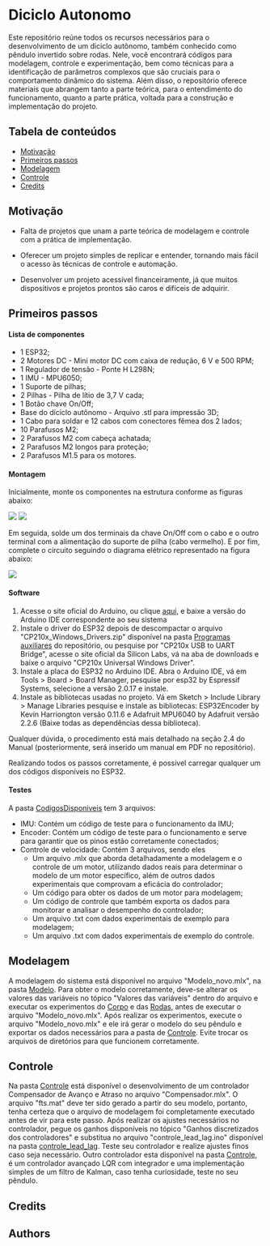# Diciclo Autonomo

Este repositório reúne todos os recursos necessários para o desenvolvimento de um diciclo autônomo, também conhecido como pêndulo invertido sobre rodas. Nele, você encontrará códigos para modelagem, controle e experimentação, bem como técnicas para a identificação de parâmetros complexos que são cruciais para o comportamento dinâmico do sistema. Além disso, o repositório oferece materiais que abrangem tanto a parte teórica, para o entendimento do funcionamento, quanto a parte prática, voltada para a construção e implementação do projeto.


## Tabela de conteúdos
- [Motivação](#motivação)
- [Primeiros passos](#primeiros-passos)
- [Modelagem](#modelagem)
- [Controle](#controle)
- [Credits](#credits)

## Motivação
- Falta de projetos que unam a parte teórica de modelagem e controle com a prática de implementação.

- Oferecer um projeto simples de replicar e entender, tornando mais fácil o acesso às técnicas de controle e automação.

- Desenvolver um projeto acessível financeiramente, já que muitos dispositivos e projetos prontos são caros e difíceis de adquirir.

## Primeiros passos

#### Lista de componentes
* 1 ESP32;
* 2 Motores DC - Mini motor DC com caixa de redução, 6 V e 500 RPM;
* 1 Regulador de tensão - Ponte H L298N;
* 1 IMU - MPU6050;
* 1 Suporte de pilhas;
* 2 Pilhas - Pilha de lítio de 3,7 V cada;
* 1 Botão chave On/Off;
* Base do díciclo autônomo - Arquivo .stl para impressão 3D;
* 1 Cabo para soldar e 12 cabos com conectores fêmea dos 2 lados;
* 10 Parafusos M2;
* 2 Parafusos M2 com cabeça achatada;
* 2 Parafusos M2 longos para proteção;
* 2 Parafusos M1.5 para os motores.

#### Montagem

Inicialmente, monte os componentes na estrutura conforme as figuras abaixo:

![](./assets/Front_clean.png)
![](./assets/Back_clean.png)

Em seguida, solde um dos terminais da chave On/Off com o cabo e o outro terminal com a alimentação do suporte de pilha (cabo vermelho).
E por fim, complete o circuito seguindo o diagrama elétrico  representado na figura abaixo:

![](./assets/Diagrama_eletrico.png)


#### Software 

1. Acesse o site oficial do Arduino, ou clique [aqui](https://www.arduino.cc/en/software), e baixe a versão do Arduino IDE correspondente ao seu sistema 
2. Instale o driver do ESP32 depois de descompactar o arquivo "CP210x_Windows_Drivers.zip" disponível na pasta [Programas auxiliares](https://github.com/JessicaLuana1377/diciclo_autonomo/tree/main/Progamas%20auxiliares) do repositório, ou pesquise por "CP210x USB to UART Bridge", acesse o site oficial da Silicon Labs, vá na aba de downloads e baixe o arquivo "CP210x Universal Windows Driver". 
3. Instale a placa do ESP32 no Arduino IDE. Abra o Arduino IDE, vá em Tools > Board > Board Manager, pesquise por esp32 by Espressif Systems, selecione a versão 2.0.17 e instale.
4. Instale as bibliotecas usadas no projeto. Vá em Sketch > Include Library > Manage Libraries pesquise e instale as bibliotecas: ESP32Encoder by Kevin Harriongton versão 0.11.6 e Adafruit MPU6040 by Adafruit versão 2.2.6 (Baixe todas as dependências dessa biblioteca).

Qualquer dúvida, o procedimento está mais detalhado na seção 2.4 do Manual (posteriormente, será inserido um manual em PDF no repositório).

Realizando todos os passos corretamente, é possivel carregar qualquer um dos códigos disponíveis no ESP32.

#### Testes
  A pasta [CodigosDisponiveis](https://github.com/JessicaLuana1377/diciclo_autonomo/tree/main/CodigosDisponiveis) tem 3 arquivos:
  - IMU: Contém um código de teste para o funcionamento da IMU;
  - Encoder: Contém um código de teste para o funcionamento e serve para garantir que os pinos estão corretamente conectados;
  - Controle de velocidade: Contém 3 arquivos, sendo eles
      - Um arquivo .mlx que aborda detalhadamente a modelagem e o controle de um motor, utilizando dados reais para determinar o modelo de um motor específico, além de outros dados experimentais que comprovam a eficácia do controlador;
      - Um código para obter os dados de um motor para modelagem;
      - Um código de controle que também exporta os dados para monitorar e analisar o desempenho do controlador;
      - Um arquivo .txt com dados experimentais de exemplo para modelagem;
      - Um arquivo .txt com dados experimentais de exemplo do controle.

## Modelagem
A modelagem do sistema está disponível no arquivo "Modelo_novo.mlx", na pasta [Modelo](https://github.com/JessicaLuana1377/diciclo_autonomo/tree/main/Modelo). Para obter o modelo corretamente, deve-se alterar os valores das variáveis no tópico "Valores das variáveis" dentro do arquivo e executar os experimentos do [Corpo](https://github.com/JessicaLuana1377/diciclo_autonomo/tree/main/Modelo/Corpo) e das [Rodas](https://github.com/JessicaLuana1377/diciclo_autonomo/tree/main/Modelo/Rodas), antes de executar o arquivo "Modelo_novo.mlx". Após realizar os experimentos, execute o arquivo "Modelo_novo.mlx" e ele irá gerar o modelo do seu pêndulo e exportar os dados necessários para a pasta de [Controle](https://github.com/JessicaLuana1377/diciclo_autonomo/tree/main/Controle). Evite trocar os arquivos de diretórios para que funcionem corretamente.

## Controle
Na pasta [Controle](https://github.com/JessicaLuana1377/diciclo_autonomo/tree/main/Controle) está disponível o desenvolvimento de um controlador Compensador de Avanço e Atraso no arquivo "Compensador.mlx". O arquivo "fts.mat" deve ter sido gerado a partir do seu modelo, portanto, tenha certeza que o arquivo de modelagem foi completamente executado antes de vir para este passo. Após realizar os ajustes necessários no controlador, pegue os ganhos disponíveis no tópico "Ganhos discretizados dos controladores" e substitua no arquivo "controle_lead_lag.ino" disponível na pasta [controle_lead_lag](https://github.com/JessicaLuana1377/diciclo_autonomo/tree/main/Controle/controle_lead_lag). Teste seu controlador e realize ajustes finos caso seja necessário.
Outro controlador esta disponível na pasta [Controle](https://github.com/JessicaLuana1377/diciclo_autonomo/tree/main/Controle), é um controlador avançado LQR com integrador e uma implementação simples de um filtro de Kalman, caso tenha curiosidade, teste no seu pêndulo.

## Credits


## Authors

